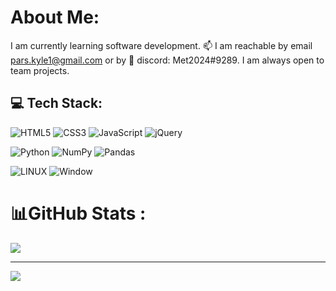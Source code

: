 # About Me:
I am currently learning software development. 📫 I am reachable by email pars.kyle1@gmail.com or by 👯 discord: Met2024#9289. I am always open to team projects.

<!--# Education:
![][(https://img.shields.io/badge/Coursera-0056D2?style=for-the-badge&logo=Coursera&logoColor=white)] ![][(https://img.shields.io/badge/Edx-193A3E?style=for-the-badge&logo=edx&logoColor=white)] ![][(https://img.shields.io/badge/Udemy-EC5252?style=for-the-badge&logo=Udemy&logoColor=white)]-->

## 💻 Tech Stack:

![HTML5](https://img.shields.io/badge/html5-%23E34F26.svg?style=for-the-badge&logo=html5&logoColor=white) ![CSS3](https://img.shields.io/badge/css3-%231572B6.svg?style=for-the-badge&logo=css3&logoColor=white) ![JavaScript](https://img.shields.io/badge/javascript-%23323330.svg?style=for-the-badge&logo=javascript&logoColor=%23F7DF1E) ![jQuery](https://img.shields.io/badge/jquery-%230769AD.svg?style=for-the-badge&logo=jquery&logoColor=white)

![Python](https://img.shields.io/badge/python-3670A0?style=for-the-badge&logo=python&logoColor=ffdd54) ![NumPy](https://img.shields.io/badge/numpy-%23013243.svg?style=for-the-badge&logo=numpy&logoColor=white) ![Pandas](https://img.shields.io/badge/pandas-%23150458.svg?style=for-the-badge&logo=pandas&logoColor=white)

![LINUX](https://img.shields.io/badge/Linux-FCC624?style=for-the-badge&logo=linux&logoColor=black) ![Window](https://img.shields.io/badge/Windows-0078D6?style=for-the-badge&logo=windows&logoColor=white)

<!-- ![Git][(https://img.shields.io/badge/GIT-E44C30?style=for-the-badge&logo=git&logoColor=white)] -->

<!-- ## 🌐 Socials:
[![Discord][([https://img.shields.io/badge/Discord-%237289DA.svg?logo=discord&logoColor=white)](https://discord.gg/Met2024#9289)] ![Facebook](https://img.shields.io/badge/Facebook-%231877F2.svg?logo=Facebook&logoColor=white)](https://facebook.com/https://www.facebook.com/kyp.wx/) [![LinkedIn (https://img.shields.io/badge/LinkedIn-%230077B5.svg?logo=linkedin&logoColor=white)(https://linkedin.com/in/kyle-parsotan)] [![Stack Overflow](https://img.shields.io/badge/-Stackoverflow-FE7A16?logo=stack-overflow&logoColor=white)(https://stackoverflow.com/users/kyle-y-parsotan)
 -->
# 📊GitHub Stats :
![](https://github-readme-stats.vercel.app/api/top-langs/?username=Kyl67899&theme=radical&hide_border=false&include_all_commits=true&count_private=true&layout=compact)

---
[![](https://visitcount.itsvg.in/api?id=Kyl67899&label=GitHub%20Profile%20Views&color=0&pretty=true)](https://visitcount.itsvg.in)


<!-- Proudly created with GPRM ( https://gprm.itsvg.in ) -->

<!--
**Kyl67899/Kyl67899** is a ✨ _special_ ✨ repository because its `README.md` (this file) appears on your GitHub profile.

Here are some ideas to get you started:

- 🔭 I’m currently working on ...
- 🌱 I’m currently learning ...
- 👯 I’m looking to collaborate on ...
- 🤔 I’m looking for help with ...
- 💬 Ask me about ...
- 📫 How to reach me: ...
- 😄 Pronouns: ...
- ⚡ Fun fact: ...
-->
